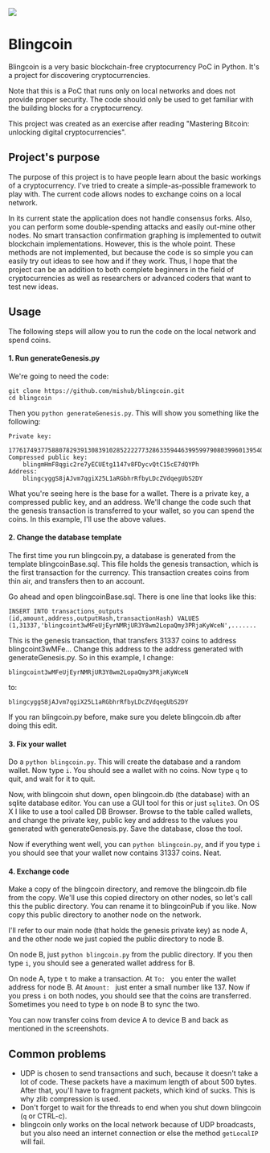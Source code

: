 ![](https://i.imgur.com/zGGZpSn.png)

# Blingcoin
 
Blingcoin is a very basic blockchain-free cryptocurrency PoC in Python. It's a project for discovering cryptocurrencies.

Note that this is a PoC that runs only on local networks and does not provide proper security. The code should only be used to get familiar with the building blocks for a cryptocurrency.

This project was created as an exercise after reading "Mastering Bitcoin: unlocking digital cryptocurrencies".

## Project's purpose

The purpose of this project is to have people learn about the basic workings of a cryptocurrency. I've tried to create a simple-as-possible framework to play with. The current code allows nodes to exchange coins on a local network.  

In its current state the application does not handle consensus forks. Also, you can perform some double-spending attacks and easily out-mine other nodes. No smart transaction confirmation graphing is implemented to outwit blockchain implementations. However, this is the whole point. These methods are not implemented, but because the code is so simple you can easily try out ideas to see how and if they work. Thus, I hope that the project can be an addition to both complete beginners in the field of cryptocurrencies as well as researchers or advanced coders that want to test new ideas. 

## Usage

The following steps will allow you to run the code on the local network and spend coins.

#### 1. Run generateGenesis.py

We're going to need the code:

```
git clone https://github.com/mishub/blingcoin.git
cd blingcoin
```

Then you `python generateGenesis.py`. This will show you something like the following:

```
Private key:
    17761749377588078293913083910285222277328633594463995997908039960139540655010
Compressed public key:
    blingmHmF8qgic2re7yECUEtg1147v8FDycvQtC15cE7dQYPh
Address:
    blingcyggS8jAJvm7qgiX25L1aRGbhrRfbyLDcZVdqegUbS2DY
```

What you're seeing here is the base for a wallet. There is a private key, a compressed public key, and an address. We'll change the code such that the genesis transaction is transferred to your wallet, so you can spend the coins. In this example, I'll use the above values.

#### 2. Change the database template

The first time you run blingcoin.py, a database is generated from the template blingcoinBase.sql. This file holds the genesis transaction, which is the first transaction for the currency. This transaction creates coins from thin air, and transfers then to an account.

Go ahead and open blingcoinBase.sql. There is one line that looks like this:

`INSERT INTO transactions_outputs (id,amount,address,outputHash,transactionHash) VALUES (1,31337,'blingcoint3wMFeUjEyrNMRjUR3Y8wm2LopaQmy3PRjaKyWceN',.......`

This is the genesis transaction, that transfers 31337 coins to address blingcoint3wMFe... Change this address to the address generated with generateGenesis.py. So in this example, I change:

`blingcoint3wMFeUjEyrNMRjUR3Y8wm2LopaQmy3PRjaKyWceN`

to:

`blingcyggS8jAJvm7qgiX25L1aRGbhrRfbyLDcZVdqegUbS2DY`

If you ran blingcoin.py before, make sure you delete blingcoin.db after doing this edit.

#### 3. Fix your wallet

Do a `python blingcoin.py`. This will create the database and a random wallet. Now type `i`. You should see a wallet with no coins. Now type `q` to quit, and wait for it to quit.

Now, with blingcoin shut down, open blingcoin.db (the database) with an sqlite database editor. You can use a GUI tool for this or just `sqlite3`. On OS X I like to use a tool called DB Browser.
Browse to the table called wallets, and change the private key, public key and address to the values you generated with generateGenesis.py. Save the database, close the tool.

Now if everything went well, you can `python blingcoin.py`, and if you type `i` you should see that your wallet now contains 31337 coins. Neat.

#### 4. Exchange code

Make a copy of the blingcoin directory, and remove the blingcoin.db file from the copy. We'll use this copied directory on other nodes, so let's call this the public directory. You can rename it to blingcoinPub if you like. Now copy this public directory to another node on the network.

I'll refer to our main node (that holds the genesis private key) as node A, and the other node we just copied the public directory to node B.

On node B, just `python blingcoin.py` from the public directory. If you then type `i`, you should see a generated wallet address for B.

On node A, type `t` to make a transaction.
At `To: ` you enter the wallet address for node B. At `Amount: ` just enter a small number like 137.
Now if you press `i` on both nodes, you should see that the coins are transferred. Sometimes you need to type `b` on node B to sync the two.

You can now transfer coins from device A to device B and back as mentioned in the screenshots.

## Common problems

- UDP is chosen to send transactions and such, because it doesn't take a lot of code. These packets have a maximum length of about 500 bytes. After that, you'll have to fragment packets, which kind of sucks. This is why zlib compression is used.  
- Don't forget to wait for the threads to end when you shut down blingcoin (`q` or CTRL-c).
- blingcoin only works on the local network because of UDP broadcasts, but you also need an internet connection or else the method `getLocalIP` will fail.
